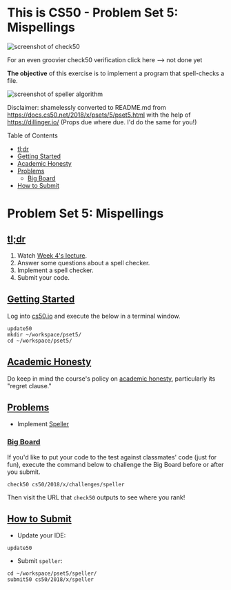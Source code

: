 # This is CS50 - Problem Set 5: Mispellings

![screenshot of check50]()

For an even groovier check50 verification click here --> not done yet

**The objective** of this exercise is to implement a program that spell-checks a file.

![screenshot of speller algorithm]()

Disclaimer: shamelessly converted to README.md from https://docs.cs50.net/2018/x/psets/5/pset5.html with the help of https://dillinger.io/ (Props due where due. I'd do the same for you!)

Table of Contents

* [tl;dr](#tl-dr)
* [Getting Started](#getting-started)
* [Academic Honesty](#academic-honesty)
* [Problems](#problems)
  - [Big Board](#big-board)
* [How to Submit](#how-to-submit)

# Problem Set 5: Mispellings

## [tl;dr](#tl-dr)

1. Watch [Week 4's lecture](https://video.cs50.net/2017/fall/lectures/5).
2. Answer some questions about a spell checker.
3. Implement a spell checker.
4. Submit your code.

## [Getting Started](#getting-started)

Log into [cs50.io](https://cs50.io/) and execute the below in a terminal window.

```
update50
mkdir ~/workspace/pset5/
cd ~/workspace/pset5/
```

## [Academic Honesty](#academic-honesty)

Do keep in mind the course's policy on [academic honesty](https://docs.cs50.net/2018/x/syllabus.html#academic-honesty), particularly its "regret clause."

## [Problems](#problems)

* Implement [Speller](speller/speller.html)

### [Big Board](#big-board)

If you'd like to put your code to the test against classmates' code (just for fun), execute the command below to challenge the Big Board before or after you submit.

```
check50 cs50/2018/x/challenges/speller
```

Then visit the URL that `check50` outputs to see where you rank!

## [How to Submit](#how-to-submit)

* Update your IDE:

```
update50
```
* Submit `speller`:

```
cd ~/workspace/pset5/speller/
submit50 cs50/2018/x/speller
```
